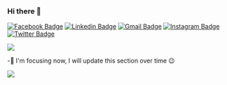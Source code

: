 ### Hi there 👋


[![Facebook Badge](https://img.shields.io/badge/-fede.botu-blue?style=plastic&logo=Facebook&logoColor=white&link=https://www.facebook.com/fede.botu/)](https://www.facebook.com/fede.botu/)
[![Linkedin Badge](https://img.shields.io/badge/-federicoberto-blue?style=plastic&logo=Linkedin&logoColor=white&link=https://www.linkedin.com/in/federicoberto/)](https://www.linkedin.com/in/federicoberto/)
[![Gmail Badge](https://img.shields.io/badge/-fberto@kaist.ac.kr-c14438?style=plastic&logo=Gmail&logoColor=white&link=mailto:fberto@kaist.ac.kr)](mailto:fberto@kaist.ac.kr)
[![Instagram Badge](https://img.shields.io/badge/-fede.botu-purple?style=plastic&logo=instagram&logoColor=white&link=https://www.instagram.com/fede.botu/)](https://www.instagram.com/fede.botu/)
[![Twitter Badge](https://img.shields.io/badge/-fedebotu-blue?style=plastic&logo=Twitter&logoColor=white&link=https://twitter.com/fedebotu)](https://twitter.com/fedebotu)

![](https://komarev.com/ghpvc/?username=Juju-botu)

-🎯 I'm focusing now, I will update this section over time 😉 


<a href="https://github.com/anuraghazra/convoychat">
  <img align="center" src="https://github-readme-stats.vercel.app/api?username=Juju-botu&show_icons=true&theme=great-gatsby" />
</a>

<!--
**Juju-botu/Juju-botu** is a ✨ _special_ ✨ repository because its `README.md` (this file) appears on your GitHub profile.
<a href="https://github.com/anuraghazra/github-readme-stats">
  <img align="center" src="https://github-readme-stats.vercel.app/api/top-langs/?username=Juju-botu&theme=buefy&layout=compact" />
</a>
Here are some ideas to get you started:

- 🔭 I’m currently working on ...
- 🌱 I’m currently learning ...
- 👯 I’m looking to collaborate on ...
- 🤔 I’m looking for help with ...
- 💬 Ask me about ...
- 📫 How to reach me: ...
- 😄 Pronouns: ...
- ⚡ Fun fact: ...
-->
